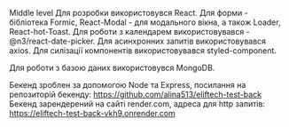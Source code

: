 Middle level
Для розробки використовувся React. 
Для форми - бібліотека Formic, React-Modal - для модального вікна, а також Loader, React-hot-Toast. Для роботи з календарем використовувався - @n3/react-date-picker.
Для асинхронних запитів використовувався axios.
Для силізації компонентів використовувався styled-component.

Для роботи з базою даних використовувся MongoDB. 


Бекенд зроблен за допомогою Node та Express, посилання на репозиторій бекенду: https://github.com/alina513/eliftech-test-back
Бекенд зарендерений на сайті render.com, адреса для http запитів: https://eliftech-test-back-vkh9.onrender.com


